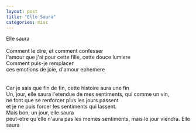 ```yaml
---
layout: post
title: "Elle Saura"
categories: misc
---
```


Elle saura <br>
<br>
Comment le dire, et comment confesser<br>
l'amour que j'ai pour cette fille, cette douce lumiere<br>
Comment puis-je remplacer<br>
ces emotions de joie, d'amour ephemere<br>
<br>
<br>
Car je sais que fin de fin, cette histoire aura une fin<br>
Un, jour, elle saura l'etendue de mes sentiments, qui comme un vin,<br>
ne font que se renforcer plus les jours passent<br>
et je ne puis forcer les sentiments qui lassent.<br>
Mais bon, un jour, elle saura<br>
peut-etre qu'elle n'aura pas les memes sentiments, mais le jour viendra. Elle saura<br>